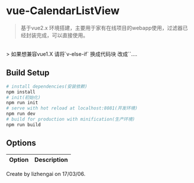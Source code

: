 # vue-CalendarListView

> 基于vue2.x 环境搭建，主要用于家有在线项目的webapp使用，过滤器已经封装完成，可以直接使用。
<br>
> 如果想兼容vue1.X 请将`v-else-if` 换成代码块  改成`<templet v-if>`.... 
<br>

## Build Setup

``` bash
# install dependencies(安装依赖)
npm install
# init(初始化)
npm run init
# serve with hot reload at localhost:8081(开发环境)
npm run dev
# build for production with minification(生产环境)
npm run build
```
## Options

Option  | Description
---|---




 Create by lizhengai on 17/03/06.
